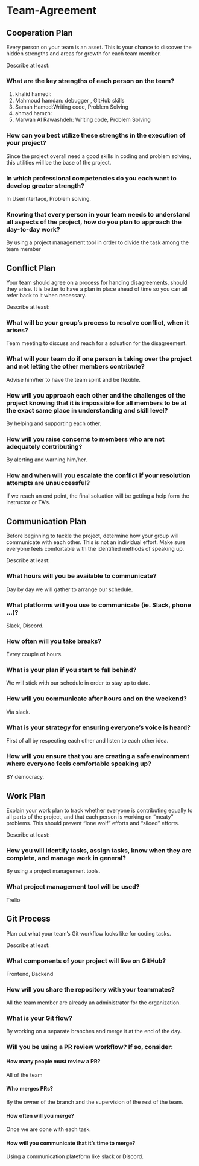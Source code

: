 # Team-Agreement
## Cooperation Plan
Every person on your team is an asset. This is your chance to discover the hidden strengths and areas for growth for each team member.

Describe at least:

### What are the key strengths of each person on the team?
1. khalid hamedi:
2. Mahmoud hamdan: debugger , GitHub skills
3. Samah Hamed:Writing code, Problem Solving
4. ahmad hamzh:
5. Marwan Al Rawashdeh: Writing code, Problem Solving


### How can you best utilize these strengths in the execution of your project?
Since the project overall need a good skills in coding and problem solving, this utilities will be the base of the project.

### In which professional competencies do you each want to develop greater strength?
In UserInterface, Problem solving.
### Knowing that every person in your team needs to understand all aspects of the project, how do you plan to approach the day-to-day work?
By using a project management tool in order to divide the task among the team member


## Conflict Plan
Your team should agree on a process for handing disagreements, should they arise. It is better to have a plan in place ahead of time so you can all refer back to it when necessary.

Describe at least:

### What will be your group’s process to resolve conflict, when it arises?
Team meeting to discuss and reach for a soluation for the disagreement.

### What will your team do if one person is taking over the project and not letting the other members contribute?
Advise him/her to have the team spirit and be flexible.

### How will you approach each other and the challenges of the project knowing that it is impossible for all members to be at the exact same place in understanding and skill level?
By helping and supporting each other.

### How will you raise concerns to members who are not adequately contributing?
By alerting and warning him/her.

### How and when will you escalate the conflict if your resolution attempts are unsuccessful?
If we reach an end point, the final soluation will be getting a help form the instructor or TA's.

## Communication Plan
Before beginning to tackle the project, determine how your group will communicate with each other. This is not an individual effort. Make sure everyone feels comfortable with the identified methods of speaking up.

Describe at least:

### What hours will you be available to communicate?
Day by day we will gather to arrange our schedule.

### What platforms will you use to communicate (ie. Slack, phone …)?
Slack, Discord.

### How often will you take breaks?
Evrey couple of hours.

### What is your plan if you start to fall behind?
We will stick with our schedule in order to stay up to date.

### How will you communicate after hours and on the weekend?
Via slack.

### What is your strategy for ensuring everyone’s voice is heard?
First of all by respecting each other and listen to each other idea.

### How will you ensure that you are creating a safe environment where everyone feels comfortable speaking up?
BY democracy.

## Work Plan
Explain your work plan to track whether everyone is contributing equally to all parts of the project, and that each person is working on “meaty” problems. This should prevent “lone wolf” efforts and “siloed” efforts.

Describe at least:

### How you will identify tasks, assign tasks, know when they are complete, and manage work in general?
By using a project management tools.

### What project management tool will be used?
Trello

## Git Process
Plan out what your team’s Git workflow looks like for coding tasks.

Describe at least:

### What components of your project will live on GitHub?
Frontend, Backend

### How will you share the repository with your teammates?
All the team member are already an administrator for the organization.

### What is your Git flow?
By working on a separate branches and merge it at the end of the day.

### Will you be using a PR review workflow? If so, consider:
#### How many people must review a PR?
All of the team
#### Who merges PRs?
By the owner of the branch and the supervision of the rest of the team.
#### How often will you merge?
Once we are done with each task.
#### How will you communicate that it’s time to merge?
Using a communication plateform like slack or Discord.

